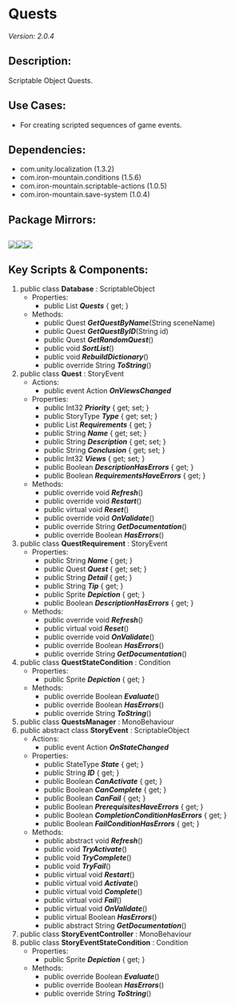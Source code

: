 # Quests
*Version: 2.0.4*
## Description: 
Scriptable Object Quests.
## Use Cases: 
* For creating scripted sequences of game events.
## Dependencies: 
* com.unity.localization (1.3.2)
* com.iron-mountain.conditions (1.5.6)
* com.iron-mountain.scriptable-actions (1.0.5)
* com.iron-mountain.save-system (1.0.4)
## Package Mirrors: 
[<img src='https://img.itch.zone/aW1nLzEzNzQ2ODk4LnBuZw==/original/Rv4m96.png'>](https://iron-mountain.itch.io/quests)[<img src='https://img.itch.zone/aW1nLzEzNzQ2ODg3LnBuZw==/original/npRUfq.png'>](https://github.com/Iron-Mountain-Software/quests.git)[<img src='https://img.itch.zone/aW1nLzEzNzQ2ODkyLnBuZw==/original/Fq0ORM.png'>](https://www.npmjs.com/package/com.iron-mountain.quests)
---
## Key Scripts & Components: 
1. public class **Database** : ScriptableObject
   * Properties: 
      * public List<Quest> ***Quests***  { get; }
   * Methods: 
      * public Quest ***GetQuestByName***(String sceneName)
      * public Quest ***GetQuestByID***(String id)
      * public Quest ***GetRandomQuest***()
      * public void ***SortList***()
      * public void ***RebuildDictionary***()
      * public override String ***ToString***()
1. public class **Quest** : StoryEvent
   * Actions: 
      * public event Action ***OnViewsChanged*** 
   * Properties: 
      * public Int32 ***Priority***  { get; set; }
      * public StoryType ***Type***  { get; set; }
      * public List<QuestRequirement> ***Requirements***  { get; }
      * public String ***Name***  { get; set; }
      * public String ***Description***  { get; set; }
      * public String ***Conclusion***  { get; set; }
      * public Int32 ***Views***  { get; set; }
      * public Boolean ***DescriptionHasErrors***  { get; }
      * public Boolean ***RequirementsHaveErrors***  { get; }
   * Methods: 
      * public override void ***Refresh***()
      * public override void ***Restart***()
      * public virtual void ***Reset***()
      * public override void ***OnValidate***()
      * public override String ***GetDocumentation***()
      * public override Boolean ***HasErrors***()
1. public class **QuestRequirement** : StoryEvent
   * Properties: 
      * public String ***Name***  { get; }
      * public Quest ***Quest***  { get; set; }
      * public String ***Detail***  { get; }
      * public String ***Tip***  { get; }
      * public Sprite ***Depiction***  { get; }
      * public Boolean ***DescriptionHasErrors***  { get; }
   * Methods: 
      * public override void ***Refresh***()
      * public virtual void ***Reset***()
      * public override void ***OnValidate***()
      * public override Boolean ***HasErrors***()
      * public override String ***GetDocumentation***()
1. public class **QuestStateCondition** : Condition
   * Properties: 
      * public Sprite ***Depiction***  { get; }
   * Methods: 
      * public override Boolean ***Evaluate***()
      * public override Boolean ***HasErrors***()
      * public override String ***ToString***()
1. public class **QuestsManager** : MonoBehaviour
1. public abstract class **StoryEvent** : ScriptableObject
   * Actions: 
      * public event Action ***OnStateChanged*** 
   * Properties: 
      * public StateType ***State***  { get; }
      * public String ***ID***  { get; }
      * public Boolean ***CanActivate***  { get; }
      * public Boolean ***CanComplete***  { get; }
      * public Boolean ***CanFail***  { get; }
      * public Boolean ***PrerequisitesHaveErrors***  { get; }
      * public Boolean ***CompletionConditionHasErrors***  { get; }
      * public Boolean ***FailConditionHasErrors***  { get; }
   * Methods: 
      * public abstract void ***Refresh***()
      * public void ***TryActivate***()
      * public void ***TryComplete***()
      * public void ***TryFail***()
      * public virtual void ***Restart***()
      * public virtual void ***Activate***()
      * public virtual void ***Complete***()
      * public virtual void ***Fail***()
      * public virtual void ***OnValidate***()
      * public virtual Boolean ***HasErrors***()
      * public abstract String ***GetDocumentation***()
1. public class **StoryEventController** : MonoBehaviour
1. public class **StoryEventStateCondition** : Condition
   * Properties: 
      * public Sprite ***Depiction***  { get; }
   * Methods: 
      * public override Boolean ***Evaluate***()
      * public override Boolean ***HasErrors***()
      * public override String ***ToString***()
